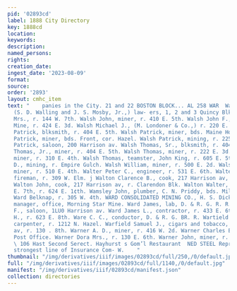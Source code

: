 ```yaml
---
pid: '02893cd'
label: 1888 City Directory
key: 1888cd
location: 
keywords: 
description: 
named_persons: 
rights: 
creation_date: 
ingest_date: '2023-08-09'
format: 
source: 
order: '2893'
layout: cmhc_item
text: "    panies in the City. 21 and 22 BOSTON BLOCK... AL 258 WAR  Walling & Mosby,
  (S. D. Walling and J. S. Mosby, Jr.,) law- ers, 1, 2 and 3 Quincy Blk. Walls Alice
  Mrs., r. 144 W. 7th. Walsh John, miner, r. 410 E. 5th. Walsh John F., miner, Forepaugh
  Mine, r. 424 E. 3d. Walsh Michael J., (M. Londoner & Co.,) r. 220 E. 4th. Walsh
  Patrick, blksmith, r. 404 E. 5th. Walsh Patrick, miner, bds. Maine Hotel. Walsh
  Patrick, miner, bds. Front, cor. Hazel. Walsh Patrick, mining, r. 225 W. 8th. Walsh
  Patrick, saloon, 200 Harrison av. Walsh Thomas, Sr., blksmith, r. 404 E. 5th. Walsh
  Thomas, Jr., miner, r. 404 E. 5th. Walsh Thomas, miner, r. 222 E. 3d. Walsh Thomas,
  miner, r. 310 E. 4th. Walsh Thomas, teamster, John King, r. 605 E. 5th. Walsh Thomas
  D., mining, r. Empire Gulch. Walsh William, miner, r. 500 E. 2d. Walsh William J.,
  miner, r. 510 E. 4th. Walter Peter C., engineer, r. 531 E. 6th. Walter Samuel R.,
  fireman, r. 309 W. Elm. j Walton Clarence B., cook, 217 Harrison av, r. 114 W. 4th.
  Walton John, cook, 217 Harrison av, r. Clarendon Blk. Walton Walter, grocer, 435
  E. 7th, r. 624 E. 1¢th. Wamsley John, plumber, C. N. Priddy, bds. Milwaukee House.
  Ward Belknap, r. 305 W. 4th. WARD CONSOLIDATED MINING CO., H. S. Dickerman, gen’l
  manager, office, Morning Star Mine. Ward James, lab, D. & R. G. R. R. Ward James
  F., saloon, 1LU0 Harrison av. Ward James L., contractor, r. 433 E. 6th. Ward Patrick
  H., r. 623 E. 8th. Ware C. C., conductor, D. & R. G. BR. R. Wartield Benjamin F.,
  carpenter, r. 1212 N. Hazel. Warfield Samuel J., cigars and tobacco, 314 Harrison
  av, r. 130 . 8th. Warner A. D., miner, r. 416 W. 2d. Warner Charles E., messenger,
  Post Office. Warner Dora Mrs., r. 130 E. 6th. Warner John, miner, r. 138 E. 4th.
  \ 106 Hast Second Serect. Hayhurst s Gom’l Restaurant  NED STEEL Represents the
  strongest line of Insurance Com- W.    "
thumbnail: "/img/derivatives/iiif/images/02893cd/full/250,/0/default.jpg"
full: "/img/derivatives/iiif/images/02893cd/full/1140,/0/default.jpg"
manifest: "/img/derivatives/iiif/02893cd/manifest.json"
collection: directories
---
```

